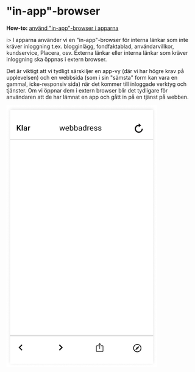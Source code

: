 # "in-app"-browser
**How-to:** [använd "in-app"-browser i apparna](https://wiki.avanza.se/pages/viewpage.action?pageId=77698627)

i> I apparna använder vi en "in-app"-browser för interna länkar som inte kräver inloggning t.ex. blogginlägg, fondfaktablad, användarvillkor, kundservice, Placera, osv. Externa länkar eller interna länkar som kräver inloggning ska öppnas i extern browser.   
  
Det är viktigt att vi tydligt särskiljer en app-vy (där vi har högre krav på upplevelsen) och en webbsida (som i sin "sämsta" form kan vara en gammal, icke-responsiv sida) när det kommer till inloggade verktyg och tjänster. Om vi öppnar dem i extern browser blir det tydligare för användaren att de har lämnat en app och gått in på en tjänst på webben.


![Inappbrowser](/docs/_media/page-types/inappbrowser.png)

